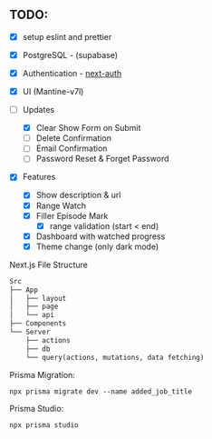 ## TODO:

- [x] setup eslint and prettier
- [x] PostgreSQL - (supabase)
- [x] Authentication - [next-auth](https://github.com/nextauthjs/)
- [x] UI (Mantine-v7l)
- [ ] Updates
  - [x] Clear Show Form on Submit
  - [ ] Delete Confirmation
  - [ ] Email Confirmation
  - [ ] Password Reset & Forget Password
- [x] Features

  - [x] Show description & url
  - [x] Range Watch
  - [x] Filler Episode Mark
    - [x] range validation (start < end)
  - [x] Dashboard with watched progress
  - [x] Theme change (only dark mode)

Next.js File Structure

```txt
Src
├── App
│   ├── layout
│   ├── page
│   └── api
├── Components
└── Server
    ├── actions
    ├── db
    └── query(actions, mutations, data fetching)
```

Prisma Migration:

```shell
npx prisma migrate dev --name added_job_title
```

Prisma Studio:

```shell
npx prisma studio
```
